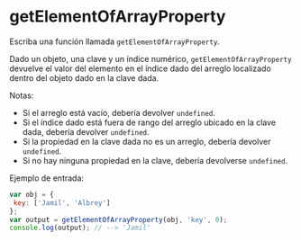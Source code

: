 # getElementOfArrayProperty

Escriba una función llamada `getElementOfArrayProperty`.

Dado un objeto, una clave y un índice numérico, `getElementOfArrayProperty`
devuelve el valor del elemento en el índice dado del arreglo localizado dentro
del objeto dado en la clave dada.

Notas:

- Si el arreglo está vacío, debería devolver `undefined`.
- Si el índice dado está fuera de rango del arreglo ubicado en la clave dada,
  debería devolver `undefined`.
- Si la propiedad en la clave dada no es un arreglo, debería devolver
  `undefined`.
- Si no hay ninguna propiedad en la clave, debería devolverse `undefined`.

Ejemplo de entrada:

```js
var obj = {
 key: ['Jamil', 'Albrey']
};
var output = getElementOfArrayProperty(obj, 'key', 0);
console.log(output); // --> 'Jamil'
```
